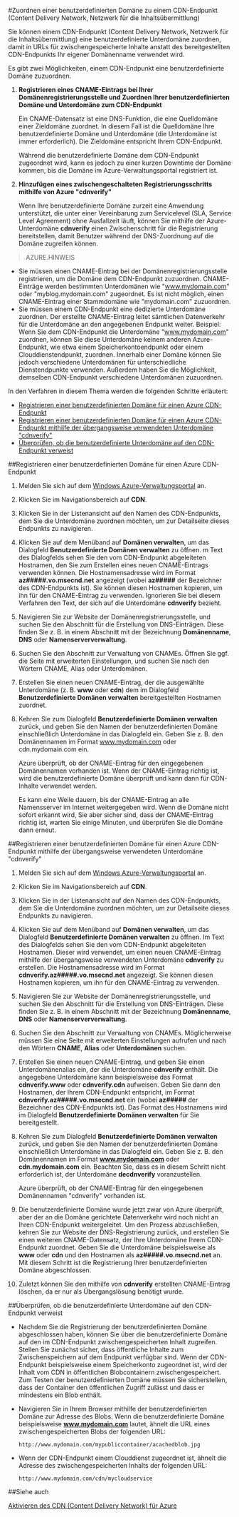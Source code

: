 <properties 
	 pageTitle="Zuordnen von CDN-Inhalten (Content Delivery Network) zu einer benutzerdefinierten Domäne" 
	 description="In diesem Thema wird veranschaulicht, wie Sie CDN-Inhalte einer benutzerdefinierten Domäne zuordnen." 
	 services="cdn" 
	 documentationCenter="" 
	 authors="zhangmanling" 
	 manager="dwrede" 
	 editor=""/>
<tags 
	 ms.service="cdn" 
	 ms.workload="media" 
	 ms.tgt_pltfrm="na" 
	 ms.devlang="na" 
	 ms.topic="article" 
	 ms.date="07/07/2015" 
	 ms.author="mazha"/>

#Zuordnen einer benutzerdefinierten Domäne zu einem CDN-Endpunkt (Content Delivery Network, Netzwerk für die Inhaltsübermittlung)

Sie können einem CDN-Endpunkt (Content Delivery Network, Netzwerk für die Inhaltsübermittlung) eine benutzerdefinierte Unterdomäne zuordnen, damit in URLs für zwischengespeicherte Inhalte anstatt des bereitgestellten CDN-Endpunkts Ihr eigener Domänenname verwendet wird.

Es gibt zwei Möglichkeiten, einem CDN-Endpunkt eine benutzerdefinierte Domäne zuzuordnen.

1. **Registrieren eines CNAME-Eintrags bei Ihrer Domänenregistrierungsstelle und Zuordnen Ihrer benutzerdefinierten Domäne und Unterdomäne zum CDN-Endpunkt** 
	
	Ein CNAME-Datensatz ist eine DNS-Funktion, die eine Quelldomäne einer Zieldomäne zuordnet. In diesem Fall ist die Quelldomäne Ihre benutzerdefinierte Domäne und Unterdomäne (die Unterdomäne ist immer erforderlich). Die Zieldomäne entspricht Ihrem CDN-Endpunkt.

	Während die benutzerdefinierte Domäne dem CDN-Endpunkt zugeordnet wird, kann es jedoch zu einer kurzen Downtime der Domäne kommen, bis die Domäne im Azure-Verwaltungsportal registriert ist. 
2. **Hinzufügen eines zwischengeschalteten Registrierungsschritts mithilfe von Azure "cdnverify"**

	Wenn Ihre benutzerdefinierte Domäne zurzeit eine Anwendung unterstützt, die unter einer Vereinbarung zum Servicelevel (SLA, Service Level Agreement) ohne Ausfallzeit läuft, können Sie mithilfe der Azure-Unterdomäne **cdnverify** einen Zwischenschritt für die Registrierung bereitstellen, damit Benutzer während der DNS-Zuordnung auf die Domäne zugreifen können.

> AZURE.HINWEIS
> 
-	Sie müssen einen CNAME-Eintrag bei der Domänenregistrierungsstelle registrieren, um die Domäne dem CDN-Endpunkt zuzuordnen. CNAME-Einträge werden bestimmten Unterdomänen wie "www.mydomain.com" oder "myblog.mydomain.com" zugeordnet. Es ist nicht möglich, einen CNAME-Eintrag einer Stammdomäne wie "mydomain.com" zuzuordnen.
-	Sie müssen einem CDN-Endpunkt eine dedizierte Unterdomäne zuordnen. Der erstellte CNAME-Eintrag leitet sämtlichen Datenverkehr für die Unterdomäne an den angegebenen Endpunkt weiter. Beispiel: Wenn Sie dem CDN-Endpunkt die Unterdomäne "www.mydomain.com" zuordnen, können Sie diese Unterdomäne keinem anderen Azure-Endpunkt, wie etwa einem Speicherkontoendpunkt oder einem Clouddienstendpunkt, zuordnen. Innerhalb einer Domäne können Sie jedoch verschiedene Unterdomänen für unterschiedliche Dienstendpunkte verwenden. Außerdem haben Sie die Möglichkeit, demselben CDN-Endpunkt verschiedene Unterdomänen zuzuordnen.

In den Verfahren in diesem Thema werden die folgenden Schritte erläutert:

-	[Registrieren einer benutzerdefinierten Domäne für einen Azure CDN-Endpunkt](#subheading1)
-	[Registrieren einer benutzerdefinierten Domäne für einen Azure CDN-Endpunkt mithilfe der übergangsweise verwendeten Unterdomäne "cdnverify"](#subheading2)
-	[Überprüfen, ob die benutzerdefinierte Unterdomäne auf den CDN-Endpunkt verweist](#subheading3) 

##<a name="subheading1"></a>Registrieren einer benutzerdefinierten Domäne für einen Azure CDN-Endpunkt

1.	Melden Sie sich auf dem [Windows Azure-Verwaltungsportal](http://manage.windowsazure.com/) an.
2.	Klicken Sie im Navigationsbereich auf **CDN**.
3.	Klicken Sie in der Listenansicht auf den Namen des CDN-Endpunkts, dem Sie die Unterdomäne zuordnen möchten, um zur Detailseite dieses Endpunkts zu navigieren.
4.	Klicken Sie auf dem Menüband auf **Domänen verwalten**, um das Dialogfeld **Benutzerdefinierte Domänen verwalten** zu öffnen. m Text des Dialogfelds sehen Sie den vom CDN-Endpunkt abgeleiteten Hostnamen, den Sie zum Erstellen eines neuen CNAME-Eintrags verwenden können. Die Hostnamensadresse wird im Format **az#####.vo.msecnd.net** angezeigt (wobei **az#####** der Bezeichner des CDN-Endpunkts ist). Sie können diesen Hostnamen kopieren, um ihn für den CNAME-Eintrag zu verwenden. Ignorieren Sie bei diesem Verfahren den Text, der sich auf die Unterdomäne **cdnverify** bezieht.
5.	Navigieren Sie zur Website der Domänenregistrierungsstelle, und suchen Sie den Abschnitt für die Erstellung von DNS-Einträgen. Diese finden Sie z. B. in einem Abschnitt mit der Bezeichnung **Domänenname**, **DNS** oder **Namenserververwaltung**.
6.	Suchen Sie den Abschnitt zur Verwaltung von CNAMEs. Öffnen Sie ggf. die Seite mit erweiterten Einstellungen, und suchen Sie nach den Wörtern CNAME, Alias oder Unterdomänen.
7.	Erstellen Sie einen neuen CNAME-Eintrag, der die ausgewählte Unterdomäne (z. B. **www** oder **cdn**) dem im Dialogfeld **Benutzerdefinierte Domänen verwalten** bereitgestellten Hostnamen zuordnet.
8.	Kehren Sie zum Dialogfeld **Benutzerdefinierte Domänen verwalten** zurück, und geben Sie den Namen der benutzerdefinierten Domäne einschließlich Unterdomäne in das Dialogfeld ein. Geben Sie z. B. den Domänennamen im Format www.mydomain.com oder cdn.mydomain.com ein.   

	Azure überprüft, ob der CNAME-Eintrag für den eingegebenen Domänennamen vorhanden ist. Wenn der CNAME-Eintrag richtig ist, wird die benutzerdefinierte Domäne überprüft und kann dann für CDN-Inhalte verwendet werden.

	Es kann eine Weile dauern, bis der CNAME-Eintrag an alle Namensserver im Internet weitergegeben wird. Wenn die Domäne nicht sofort erkannt wird, Sie aber sicher sind, dass der CNAME-Eintrag richtig ist, warten Sie einige Minuten, und überprüfen Sie die Domäne dann erneut.

##<a name="subheading2"></a>Registrieren einer benutzerdefinierten Domäne für einen Azure CDN-Endpunkt mithilfe der übergangsweise verwendeten Unterdomäne "cdnverify"  


1.	Melden Sie sich auf dem [Windows Azure-Verwaltungsportal](http://manage.windowsazure.com/) an.
2.	Klicken Sie im Navigationsbereich auf **CDN**.
3.	Klicken Sie in der Listenansicht auf den Namen des CDN-Endpunkts, dem Sie die Unterdomäne zuordnen möchten, um zur Detailseite dieses Endpunkts zu navigieren.
4.	Klicken Sie auf dem Menüband auf **Domänen verwalten**, um das Dialogfeld **Benutzerdefinierte Domänen verwalten** zu öffnen. Im Text des Dialogfelds sehen Sie den vom CDN-Endpunkt abgeleiteten Hostnamen. Dieser wird verwendet, um einen neuen CNAME-Eintrag mithilfe der übergangsweise verwendeten Unterdomäne **cdnverify** zu erstellen. Die Hostnamensadresse wird im Format **cdnverify.az#####.vo.msecnd.net** angezeigt. Sie können diesen Hostnamen kopieren, um ihn für den CNAME-Eintrag zu verwenden.
5.	Navigieren Sie zur Website der Domänenregistrierungsstelle, und suchen Sie den Abschnitt für die Erstellung von DNS-Einträgen. Diese finden Sie z. B. in einem Abschnitt mit der Bezeichnung **Domänenname**, **DNS** oder **Namenserververwaltung**.
6.	Suchen Sie den Abschnitt zur Verwaltung von CNAMEs. Möglicherweise müssen Sie eine Seite mit erweiterten Einstellungen aufrufen und nach den Wörtern **CNAME**, **Alias** oder **Unterdomänen** suchen.
7.	Erstellen Sie einen neuen CNAME-Eintrag, und geben Sie einen Unterdomänenalias ein, der die Unterdomäne **cdnverify** enthält. Die angegebene Unterdomäne kann beispielsweise das Format **cdnverify.www** oder **cdnverify.cdn** aufweisen. Geben Sie dann den Hostnamen, der Ihrem CDN-Endpunkt entspricht, im Format **cdnverify.az#####.vo.msecnd.net** ein (wobei **az#####** der Bezeichner des CDN-Endpunkts ist). Das Format des Hostnamens wird im Dialogfeld **Benutzerdefinierte Domänen verwalten** für Sie bereitgestellt.
8.	Kehren Sie zum Dialogfeld **Benutzerdefinierte Domänen verwalten** zurück, und geben Sie den Namen der benutzerdefinierten Domäne einschließlich Unterdomäne in das Dialogfeld ein. Geben Sie z. B. den Domänennamen im Format **www.mydomain.com** oder **cdn.mydomain.com** ein. Beachten Sie, dass es in diesem Schritt nicht erforderlich ist, der Unterdomäne **decdnverify** voranzustellen.  

	Azure überprüft, ob der CNAME-Eintrag für den eingegebenen Domänennamen "cdnverify" vorhanden ist.
9.	Die benutzerdefinierte Domäne wurde jetzt zwar von Azure überprüft, aber der an die Domäne gerichtete Datenverkehr wird noch nicht an Ihren CDN-Endpunkt weitergeleitet. Um den Prozess abzuschließen, kehren Sie zur Website der DNS-Registrierung zurück, und erstellen Sie einen weiteren CNAME-Datensatz, der Ihre Unterdomäne Ihrem CDN-Endpunkt zuordnet. Geben Sie die Unterdomäne beispielsweise als **www** oder **cdn** und den Hostnamen als **az#####.vo.msecnd.net** an. Mit diesem Schritt ist die Registrierung Ihrer benutzerdefinierten Domäne abgeschlossen. 
10.	Zuletzt können Sie den mithilfe von **cdnverify** erstellten CNAME-Eintrag löschen, da er nur als Übergangslösung benötigt wurde.  


##<a name="subheading3"></a>Überprüfen, ob die benutzerdefinierte Unterdomäne auf den CDN-Endpunkt verweist

-	Nachdem Sie die Registrierung der benutzerdefinierten Domäne abgeschlossen haben, können Sie über die benutzerdefinierte Domäne auf den im CDN-Endpunkt zwischengespeicherten Inhalt zugreifen. Stellen Sie zunächst sicher, dass öffentliche Inhalte zum Zwischenspeichern auf dem Endpunkt verfügbar sind. Wenn der CDN-Endpunkt beispielsweise einem Speicherkonto zugeordnet ist, wird der Inhalt vom CDN in öffentlichen Blobcontainern zwischengespeichert. Zum Testen der benutzerdefinierten Domäne müssen Sie sicherstellen, dass der Container den öffentlichen Zugriff zulässt und dass er mindestens ein Blob enthält.
-	Navigieren Sie in Ihrem Browser mithilfe der benutzerdefinierten Domäne zur Adresse des Blobs. Wenn die benutzerdefinierte Domäne beispielsweise **www.mydomain.com** lautet, ähnelt die URL eines zwischengespeicherten Blobs der folgenden URL:  
	
		http://www.mydomain.com/mypubliccontainer/acachedblob.jpg
-	Wenn der CDN-Endpunkt einem Clouddienst zugeordnet ist, ähnelt die Adresse des zwischengespeicherten Inhalts der folgenden URL:

		http://www.mydomain.com/cdn/mycloudservice

##Siehe auch


[Aktivieren des CDN (Content Delivery Network) für Azure](./cdn-create-new-endpoint.md)

 

<!---HONumber=July15_HO3-->